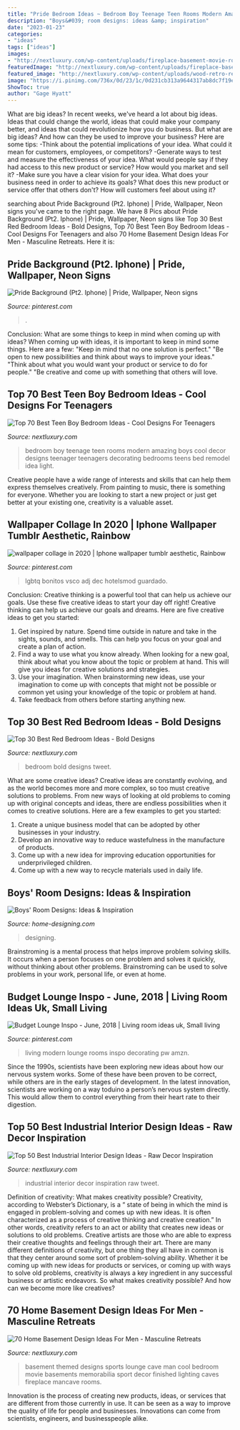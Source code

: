 ```yaml
---
title: "Pride Bedroom Ideas ~ Bedroom Boy Teenage Teen Rooms Modern Amazing Boys Cool Decor Designs Teenager Teenagers Decorating Bedrooms Teens Bed Remodel Idea Light"
description: "Boys&#039; room designs: ideas &amp; inspiration"
date: "2023-01-23"
categories:
- "ideas"
tags: ["ideas"]
images:
- "http://nextluxury.com/wp-content/uploads/fireplace-basement-movie-room-lounge-ideas-sports-themed.jpg"
featuredImage: "http://nextluxury.com/wp-content/uploads/fireplace-basement-movie-room-lounge-ideas-sports-themed.jpg"
featured_image: "http://nextluxury.com/wp-content/uploads/wood-retro-red-bedroom-ideas.jpg"
image: "https://i.pinimg.com/736x/0d/23/1c/0d231cb313a9644317ab8dc7f19e226a.jpg"
ShowToc: true
author: "Gage Hyatt"
---
```



What are big ideas?
In recent weeks, we've heard a lot about big ideas. Ideas that could change the world, ideas that could make your company better, and ideas that could revolutionize how you do business. But what are big ideas? And how can they be used to improve your business? Here are some tips: 
-Think about the potential implications of your idea. What could it mean for customers, employees, or competitors? 
-Generate ways to test and measure the effectiveness of your idea. What would people say if they had access to this new product or service? How would you market and sell it? 
-Make sure you have a clear vision for your idea. What does your business need in order to achieve its goals? What does this new product or service offer that others don't? How will customers feel about using it?

	

		
searching about Pride Background (Pt2. Iphone) | Pride, Wallpaper, Neon signs you've came to the right page. We have 8 Pics about Pride Background (Pt2. Iphone) | Pride, Wallpaper, Neon signs like Top 30 Best Red Bedroom Ideas - Bold Designs, Top 70 Best Teen Boy Bedroom Ideas - Cool Designs For Teenagers and also 70 Home Basement Design Ideas For Men - Masculine Retreats. Here it is:
		
    
## Pride Background (Pt2. Iphone) | Pride, Wallpaper, Neon Signs

<img loading=lazy src="https://i.pinimg.com/736x/b4/35/4b/b4354b3b669585f9fe8ab77c7290a2c0.jpg" onerror="this.onerror=null;this.src='https://tse4.mm.bing.net/th?id=OIP.QDzQjnzV2ozln_Ph_07WuwHaNW&amp;pid=15.1';" alt="Pride Background (Pt2. Iphone) | Pride, Wallpaper, Neon signs">

_Source: pinterest.com_

>. 

	

Conclusion: What are some things to keep in mind when coming up with ideas?
When coming up with ideas, it is important to keep in mind some things. Here are a few:
"Keep in mind that no one solution is perfect."
"Be open to new possibilities and think about ways to improve your ideas."
"Think about what you would want your product or service to do for people."
"Be creative and come up with something that others will love.

    
## Top 70 Best Teen Boy Bedroom Ideas - Cool Designs For Teenagers

<img loading=lazy src="http://nextluxury.com/wp-content/uploads/boy-teenage-bedroom-ideas.jpg" onerror="this.onerror=null;this.src='https://tse4.mm.bing.net/th?id=OIP.ZVCwNPqZdDC2kJw_6kBAZgAAAA&amp;pid=15.1';" alt="Top 70 Best Teen Boy Bedroom Ideas - Cool Designs For Teenagers">

_Source: nextluxury.com_

>bedroom boy teenage teen rooms modern amazing boys cool decor designs teenager teenagers decorating bedrooms teens bed remodel idea light. 

	

Creative people have a wide range of interests and skills that can help them express themselves creatively. From painting to music, there is something for everyone. Whether you are looking to start a new project or just get better at your existing one, creativity is a valuable asset.

    
## Wallpaper Collage In 2020 | Iphone Wallpaper Tumblr Aesthetic, Rainbow

<img loading=lazy src="https://i.pinimg.com/736x/44/85/10/4485106a355796e183358cee023b1b41.jpg" onerror="this.onerror=null;this.src='https://tse2.mm.bing.net/th?id=OIP.9AgYBHw3qTnMVD0LOvWo1wHaNI&amp;pid=15.1';" alt="wallpaper collage in 2020 | Iphone wallpaper tumblr aesthetic, Rainbow">

_Source: pinterest.com_

>lgbtq bonitos vsco adj dec hotelsmod guardado. 

	

Conclusion: Creative thinking is a powerful tool that can help us achieve our goals. Use these five creative ideas to start your day off right!
Creative thinking can help us achieve our goals and dreams. Here are five creative ideas to get you started: 
1. Get inspired by nature. Spend time outside in nature and take in the sights, sounds, and smells. This can help you focus on your goal and create a plan of action. 
2. Find a way to use what you know already. When looking for a new goal, think about what you know about the topic or problem at hand. This will give you ideas for creative solutions and strategies. 
3. Use your imagination. When brainstorming new ideas, use your imagination to come up with concepts that might not be possible or common yet using your knowledge of the topic or problem at hand. 
4. Take feedback from others before starting anything new.

    
## Top 30 Best Red Bedroom Ideas - Bold Designs

<img loading=lazy src="http://nextluxury.com/wp-content/uploads/wood-retro-red-bedroom-ideas.jpg" onerror="this.onerror=null;this.src='https://tse3.mm.bing.net/th?id=OIP.-SsH_ywNOO5qRpNWcIVzFwHaHa&amp;pid=15.1';" alt="Top 30 Best Red Bedroom Ideas - Bold Designs">

_Source: nextluxury.com_

>bedroom bold designs tweet. 

	

What are some creative ideas?
Creative ideas are constantly evolving, and as the world becomes more and more complex, so too must creative solutions to problems. From new ways of looking at old problems to coming up with original concepts and ideas, there are endless possibilities when it comes to creative solutions. Here are a few examples to get you started:
1. Create a unique business model that can be adopted by other businesses in your industry.
2. Develop an innovative way to reduce wastefulness in the manufacture of products.
3. Come up with a new idea for improving education opportunities for underprivileged children.
4. Come up with a new way to recycle materials used in daily life.

    
## Boys&#039; Room Designs: Ideas &amp; Inspiration

<img loading=lazy src="http://cdn.home-designing.com/wp-content/uploads/2013/03/street-theme-blue-and-grey-bedroom.jpeg" onerror="this.onerror=null;this.src='https://tse3.mm.bing.net/th?id=OIP.qqa2qhTYrGC0h65HD6QqkgHaHa&amp;pid=15.1';" alt="Boys&#039; Room Designs: Ideas &amp; Inspiration">

_Source: home-designing.com_

>designing. 

	

Brainstroming is a mental process that helps improve problem solving skills. It occurs when a person focuses on one problem and solves it quickly, without thinking about other problems. Brainstroming can be used to solve problems in your work, personal life, or even at home.

    
## Budget Lounge Inspo - June, 2018 | Living Room Ideas Uk, Small Living

<img loading=lazy src="https://i.pinimg.com/736x/0d/23/1c/0d231cb313a9644317ab8dc7f19e226a.jpg" onerror="this.onerror=null;this.src='https://tse2.mm.bing.net/th?id=OIP.urvrE9V8YkxEnOiHrIkq8gHaLH&amp;pid=15.1';" alt="Budget Lounge Inspo - June, 2018 | Living room ideas uk, Small living">

_Source: pinterest.com_

>living modern lounge rooms inspo decorating pw amzn. 

	

Since the 1990s, scientists have been exploring new ideas about how our nervous system works. Some of these have been proven to be correct, while others are in the early stages of development. In the latest innovation, scientists are working on a way toduino a person’s nervous system directly. This would allow them to control everything from their heart rate to their digestion.

    
## Top 50 Best Industrial Interior Design Ideas - Raw Decor Inspiration

<img loading=lazy src="http://nextluxury.com/wp-content/uploads/interior-design-industrial-style.jpg" onerror="this.onerror=null;this.src='https://tse2.mm.bing.net/th?id=OIP.aRUrIeImEk-zL2RC43Hf9gHaKR&amp;pid=15.1';" alt="Top 50 Best Industrial Interior Design Ideas - Raw Decor Inspiration">

_Source: nextluxury.com_

>industrial interior decor inspiration raw tweet. 

	

Definition of creativity: What makes creativity possible?
Creativity, according to Webster’s Dictionary, is a “ state of being in which the mind is engaged in problem-solving and comes up with new ideas. It is often characterized as a process of creative thinking and creative creation.” In other words, creativity refers to an act or ability that creates new ideas or solutions to old problems. Creative artists are those who are able to express their creative thoughts and feelings through their art.
There are many different definitions of creativity, but one thing they all have in common is that they center around some sort of problem-solving ability. Whether it be coming up with new ideas for products or services, or coming up with ways to solve old problems, creativity is always a key ingredient in any successful business or artistic endeavors. So what makes creativity possible? And how can we become more like creatives?

    
## 70 Home Basement Design Ideas For Men - Masculine Retreats

<img loading=lazy src="http://nextluxury.com/wp-content/uploads/fireplace-basement-movie-room-lounge-ideas-sports-themed.jpg" onerror="this.onerror=null;this.src='https://tse3.mm.bing.net/th?id=OIP.Eo0i4Frrgn7VP4POzAWvvwHaJ4&amp;pid=15.1';" alt="70 Home Basement Design Ideas For Men - Masculine Retreats">

_Source: nextluxury.com_

>basement themed designs sports lounge cave man cool bedroom movie basements memorabilia sport decor finished lighting caves fireplace mancave rooms. 

	

Innovation is the process of creating new products, ideas, or services that are different from those currently in use. It can be seen as a way to improve the quality of life for people and businesses. Innovations can come from scientists, engineers, and businesspeople alike.

